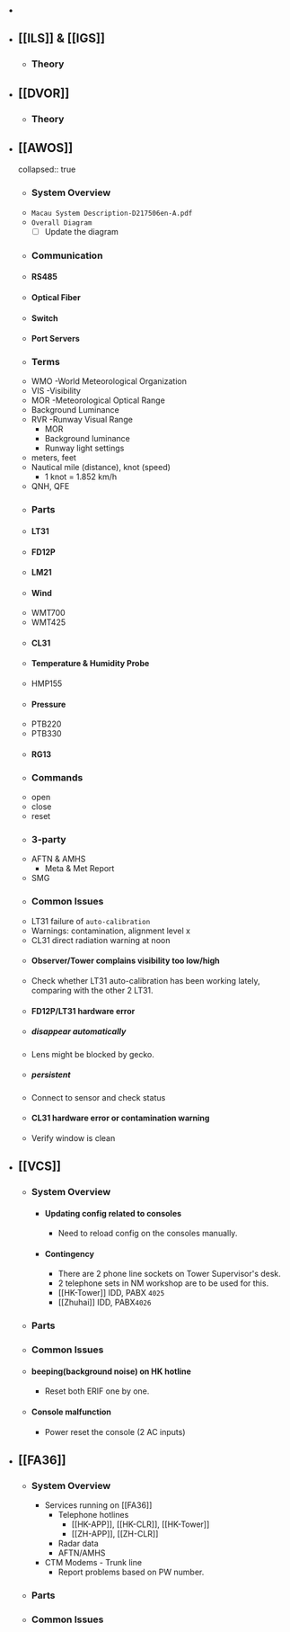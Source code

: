 -
- ## [[ILS]] & [[IGS]]
	- ### Theory
- ## [[DVOR]]
	- ### Theory
- ## [[AWOS]]
  collapsed:: true
	- ### System Overview
	- `Macau System Description-D217506en-A.pdf`
	- `Overall Diagram`
		- [ ] Update the diagram
	- ### Communication
	- #### RS485
	- #### Optical Fiber
	- #### Switch
	- #### Port Servers
	- ### Terms
	- WMO -World Meteorological Organization
	- VIS -Visibility
	- MOR -Meteorological Optical Range
	- Background Luminance
	- RVR -Runway Visual Range
		- MOR
		- Background luminance
		- Runway light settings
	- meters, feet
	- Nautical mile (distance), knot (speed)
		- 1 knot = 1.852 km/h
	- QNH, QFE
	- ### Parts
	- #### LT31
	- #### FD12P
	- #### LM21
	- #### Wind
	- WMT700
	- WMT425
	- #### CL31
	- #### Temperature & Humidity Probe
	- HMP155
	- #### Pressure
	- PTB220
	- PTB330
	- #### RG13
	- ### Commands
	- open
	- close
	- reset
	- ### 3-party
	- AFTN & AMHS
		- Meta & Met Report
	- SMG
	- ### Common Issues
	- LT31 failure of `auto-calibration`
	- Warnings: contamination, alignment level x
	- CL31 direct radiation warning at noon
	- #### Observer/Tower complains visibility too low/high
	- Check whether LT31 auto-calibration has been working lately, comparing with the other 2 LT31.
	- #### FD12P/LT31 hardware error
	- ##### disappear automatically
	- Lens might be blocked by gecko.
	- ##### persistent
	- Connect to sensor and check status
	- #### CL31 hardware error or contamination warning
	- Verify window is clean
- ## [[VCS]]
	- ### System Overview
		- #### Updating config related to consoles
			- Need to reload config on the consoles manually.
		- #### Contingency
			- There are 2 phone line sockets on Tower Supervisor's desk.
			- 2 telephone sets in NM workshop are to be used for this.
			- [[HK-Tower]] IDD, PABX `4025`
			- [[Zhuhai]] IDD, PABX`4026`
	- ### Parts
	- ### Common Issues
	- #### beeping(background noise) on HK hotline
		- Reset both ERIF one by one.
	- #### Console malfunction
		- Power reset the console (2 AC inputs)
- ## [[FA36]]
	- ### System Overview
		- Services running on [[FA36]]
			- Telephone hotlines
				- [[HK-APP]], [[HK-CLR]], [[HK-Tower]]
				- [[ZH-APP]], [[ZH-CLR]]
			- Radar data
			- AFTN/AMHS
		- CTM Modems - Trunk line
			- Report problems based on PW number.
	- ### Parts
	- ### Common Issues